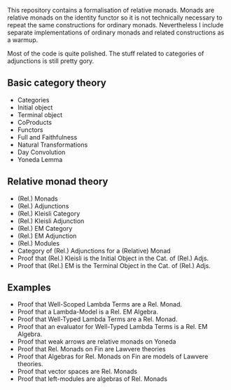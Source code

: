 This repository contains a formalisation of relative monads. Monads
are relative monads on the identity functor so it is not technically
necessary to repeat the same constructions for ordinary
monads. Nevertheless I include separate implementations of ordinary
monads and related constructions as a warmup.

Most of the code is quite polished. The stuff related to categories of
adjunctions is still pretty gory.

Basic category theory
---------------------
* Categories
* Initial object
* Terminal object
* CoProducts
* Functors
* Full and Faithfulness
* Natural Transformations
* Day Convolution
* Yoneda Lemma

Relative monad theory
---------------------
* (Rel.) Monads
* (Rel.) Adjunctions
* (Rel.) Kleisli Category
* (Rel.) Kleisli Adjunction
* (Rel.) EM Category
* (Rel.) EM Adjunction
* (Rel.) Modules
* Category of (Rel.) Adjunctions for a (Relative) Monad
* Proof that (Rel.) Kleisli is the Initial Object in the Cat. of (Rel.) Adjs.
* Proof that (Rel.) EM is the Terminal Object in the Cat. of (Rel.) Adjs.

Examples
--------
* Proof that Well-Scoped Lambda Terms are a Rel. Monad.
* Proof that a Lambda-Model is a Rel. EM Algebra.
* Proof that Well-Typed Lambda Terms are a Rel. Monad.
* Proof that an evaluator for Well-Typed Lambda Terms is a Rel. EM Algebra.
* Proof that weak arrows are relative monads on Yoneda
* Proof that Rel. Monads on Fin are Lawvere theories
* Proof that Algebras for Rel. Monads on Fin are models of Lawvere theories.
* Proof that vector spaces are Rel. Monads
* Proof that left-modules are algebras of Rel. Monads